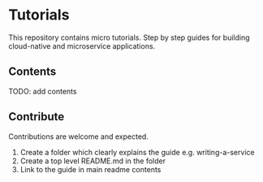 # Tutorials

This repository contains micro tutorials. Step by step guides for building cloud-native and microservice applications.

## Contents

TODO: add contents

## Contribute

Contributions are welcome and expected.

1. Create a folder which clearly explains the guide e.g. writing-a-service
2. Create a top level README.md in the folder
3. Link to the guide in main readme contents
